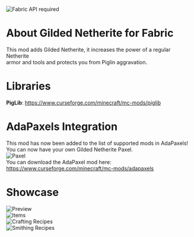 ![Fabric API required](https://cdn.discordapp.com/attachments/726579144615395329/739836321056555069/15964611033571741504164.png)

# About Gilded Netherite for Fabric
This mod adds Gilded Netherite, it increases the power of a regular Netherite  
armor and tools and protects you from Piglin aggravation.

# Libraries
**PigLib**: https://www.curseforge.com/minecraft/mc-mods/piglib

# AdaPaxels Integration
This mod has now been added to the list of supported mods in AdaPaxels!  
You can now have your own Gilded Netherite Paxel.  
![Paxel](https://github.com/scaldings/gilded-netherite-fabric/blob/master/images/paxel.png?raw=true)  
You can download the AdaPaxel mod here: https://www.curseforge.com/minecraft/mc-mods/adapaxels

# Showcase
![Preview](https://github.com/scaldings/gilded-netherite-fabric/blob/master/images/preview.png?raw=true)  
![Items](https://github.com/scaldings/gilded-netherite-fabric/blob/master/images/items.png?raw=true)  
![Crafting Recipes](https://github.com/scaldings/gilded-netherite-fabric/blob/master/images/crafting_recipes.png?raw=true)  
![Smithing Recipes](https://github.com/scaldings/gilded-netherite-fabric/blob/master/images/smithing_recipes.png?raw=true)  
